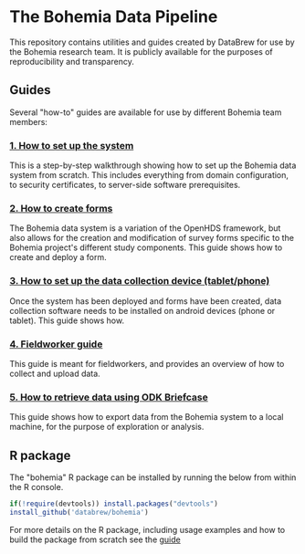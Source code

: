 
The Bohemia Data Pipeline
=============================================

This repository contains utilities and guides created by DataBrew for use by the Bohemia research team. It is publicly available for the purposes of reproducibility and transparency.

Guides
------------

Several "how-to" guides are available for use by different Bohemia team members:

### [1. How to set up the system](guides/guide_admin_set_up.md)

This is a step-by-step walkthrough showing how to set up the Bohemia data system from scratch. This includes everything from domain configuration, to security certificates, to server-side software prerequisites.  

### [2. How to create forms](guides/guide_forms.md)

The Bohemia data system is a variation of the OpenHDS framework, but also allows for the creation and modification of survey forms specific to the Bohemia project's different study components. This guide shows how to create and deploy a form.

### [3. How to set up the data collection device (tablet/phone)](guides/guide_data_collection.md)

Once the system has been deployed and forms have been created, data collection software needs to be installed on android devices (phone or tablet). This guide shows how.

### [4. Fieldworker guide](guides/guide_fieldworker.md)

This guide is meant for fieldworkers, and provides an overview of how to collect and upload data.


### [5. How to retrieve data using ODK Briefcase](#guides/guide_briefcase.md)

This guide shows how to export data from the Bohemia system to a local machine, for the purpose of exploration or analysis. 

R package
------------

The "bohemia" R package can be installed by running the below from within the R console.

``` r
if(!require(devtools)) install.packages("devtools")
install_github('databrew/bohemia')
```

For more details on the R package, including usage examples and how to build the package from scratch see the [guide](#guides/guide_r_package.md)
